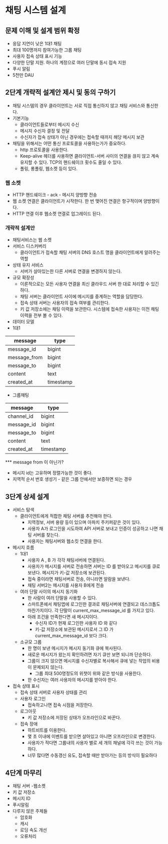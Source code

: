 # 채팅 시스템 설계

## 문제 이해 및 설계 범위 확정
* 응답 지연이 낮은 1대1 채팅
* 최대 100명까지 참여가능한 그룹 채팅
* 사용자 접속 상태 표시 기능
* 다양한 단말 지원. 하나의 계정으로 여러 단말에 동시 접속 지원
* 푸시 알림
* 5천만 DAU

## 2단계 개략적 설계안 제시 및 동의 구하기
* 채팅 시스템의 경우 클라이언트는 서로 직접 통신하지 않고 채팅 서비스와 통신한다.
* 기본기능
  * 클라이언트들로부터 메시지 수신
  * 메시지 수신자 결정 및 전달
  * 수신자가 접속 상태가 아닌 경우에는 접속할 때까지 해당 메시지 보관
* 채팅을 위해서는 어떤 통신 프로토콜을 사용하는가가 중요하다.
  * http 프로토콜을 사용한다.
  * Keep-alive 헤더를 사용하면 클라이언트-서버 사이의 연결을 끊지 않고 계속 유지할 수 있다. TCP의 핸드쉐이크 횟수도 줄일 수 있다.
  * 폴링, 롱폴링, 웹소켓 등이 있다.

### 웹 소켓
* HTTP 핸드쉐이크 - ack - 메시지 양방향 전송
* 웹 소켓 연결은 클라이언트가 시작한다. 한 번 맺어진 연결은 항구적이며 양방향이다.
* HTTP 연결 이후 웹소켓 연결로 업그레이드 된다.

### 개략적 설계안
* 채팅서비스는 웹 소켓
* 서비스 디스커버리
  * 클라이언트가 접속할 채팅 서버의 DNS 호스트 명을 클라이언트에게 알려주는 역할
* 상태 유지 서비스
  * 서버가 살아있는한 다른 서버로 연결을 변경하지 않는다.
* 규모 확장성
  * 이론적으로는 모든 사용자 연결을 최신 클라우드 서버 한 대로 처리할 수 있긴 하다.
  * 채팅 서버는 클라이언트 사이에 메시지를 중계하는 역할을 담당한다.
  * 접속 상태 서버는 사용자의 접속 여부를 관리한다.
  * 키 값 저장소에는 채팅 이력을 보관한다. 시스템에 접속한 사용자는 이전 채팅 이력을 전부 볼 수 있다.
* 데이터 모델
* 1대1

| message      | type      |
|--------------|-----------|
| message_id   | bigint    |
| message_from | bigint    |
| message_to   | bigint    |
| content      | text      |
| created_at   | timestamp |

* 그룹채팅

| message      | type      |
|--------------|-----------|
| channel_id   | bigint    |
| message_id   | bigint    |
| message_to   | bigint    | 
| content      | text      |
| created_at   | timestamp |
*** message from 이 아닌가?

* 메시지 id는 고유하며 정렬가능한 것이 좋다.
* 지역적 순서 번호 생성기 - 같은 그룹 안에서만 보증하면 되는 경우

## 3단계 상세 설계
* 서비스 탐색
  * 클라이언트에게 적합한 채팅 서버를 추천해야 한다.
    * 지역정보, 서버 용량 등이 있으며 아파치 주키퍼같은 것이 있다.
    * 사용자 A가 로그인을 시도하여 API 서버로 보내고 인증이 성공하고 나면 채팅 서버를 찾는다.
    * 사용자는 채팅서버와 웹소킷 연결을 한다.
* 메시지 흐름
  * 1대1
    * 사용자 A , B 가 각각 채팅서버에 연결된다.
    * 사용자가  메시지를 서버로 전송하면 서버는 ID 를 받아오고 메시지를 큐로 보낸다. 메시지가 키-값 저장소에 보관된다.
    * 접속 중이라면 채팅서버로 전송, 아니라면 알람을 보낸다.
    * 채팅 서버2는 메시지를 사용자 B에게 전송
  * 여러 단말 사이의 메시지 동기화
    * 한 사람이 여러 단말을 사용할 수 있다.
    * 스마트폰에서 채팅앱에 로그인한 결과로 채팅서버에 연결되고 데스크톱도 마찬가지이다. 각 단말이 current_max_message_id 를 가지고 있다.
    * 아래 조건을 만족한다면 새 메시지이다.
      * 수신자 ID가 현재 로그인한 사용자 ID 와 같다
      * 키-값 저장소에 보관된 메시지로서 그 ID 가 current_max_message_id 보다 크다.
  * 소규모 그룹
    * 한 명이 보낸 메시지가 메시지 동기화 큐에 복사된다.
    * 새로운 메시지가 왔는지 확인하려면 자기 큐만 보면 되니까 단순하다.
    * 그룹이 크지 않으면 메시지를 수신자별로 복사해서 큐에 넣는 작업의 비용이 문제되지 않는다.
      * 그룹 최대 500명정도의 위챗이 위와 같은 방식을 사용한다.
    * 한 수신자는 여러 사용자의 메시지를 받아야 한다.
* 접속 상태 표시
  * 접속 상태 서버로 사용자 상태를 관리
  * 사용자 로그인
    * 접속하고나면 접속 시점을 저장한다.
  * 로그아웃 
    * 키 값 저장소에 저장된 상태가 오프라인으로 바꾼다.
  * 접속 장애
    * 하트비트를 이용한다.
    * 몇 초 이내에 이벤트를 받으면 살아있고 아니면 오프라인으로 변경한다.
    * 사용자가 적다면 그룹내의 사용자 별로 세 개의 채널에 각각 쓰는 것이 가능하다.
    * 너무 많다면 수동갱신 유도, 접속할 때만 받아가는 등의 방식이 필요하다
## 4단계 마무리
* 채팅 서버 -웹소켓
* 키 값 저장소
* 메시지 ID
* 푸시알림
* 다루지 않은 주제들
  * 암호화
  * 캐시
  * 로딩 속도 개선
  * 오류처리
